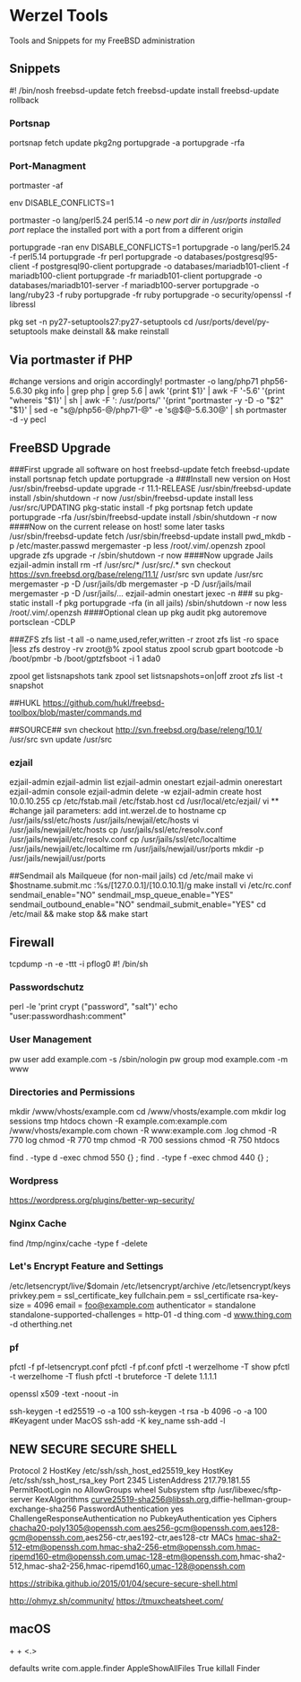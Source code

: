 # Werzel Tools
Tools and Snippets for my FreeBSD administration

## Snippets
 #! /bin/nosh
freebsd-update fetch
freebsd-update install
freebsd-update rollback

### Portsnap
portsnap fetch update
pkg2ng
portupgrade -a
portupgrade -rfa

### Port-Managment
portmaster -af

env DISABLE_CONFLICTS=1

portmaster -o lang/perl5.24 perl5.14
-o	_new port dir in /usr/ports_ _installed	port_
	 replace the installed port with a port	from a different origin

portupgrade -ran
env DISABLE_CONFLICTS=1
portupgrade -o lang/perl5.24 -f perl5.14
portupgrade -fr perl
portupgrade -o databases/postgresql95-client -f postgresql90-client
portupgrade -o databases/mariadb101-client -f mariadb100-client
portupgrade -fr mariadb101-client
portupgrade -o databases/mariadb101-server -f mariadb100-server
portupgrade -o lang/ruby23 -f ruby
portupgrade -fr ruby
portupgrade -o security/openssl -f libressl

pkg set -n py27-setuptools27:py27-setuptools
cd /usr/ports/devel/py-setuptools
make deinstall && make reinstall


## Via portmaster if PHP
#change versions and origin accordingly!
portmaster -o lang/php71 php56-5.6.30
pkg info | grep php | grep 5.6 | awk '{print $1}' | awk -F '-5.6' '{print "whereis "$1}' | sh | awk -F ': /usr/ports/' '{print "portmaster -y -D -o "$2" "$1}' | sed -e "s@/php56-@/php71-@" -e 's@$@-5.6.30@' | sh
portmaster -d -y pecl

## FreeBSD Upgrade
###First upgrade all software on host
freebsd-update fetch
freebsd-update install
portsnap fetch update
portupgrade -a
###Install new version on Host
/usr/sbin/freebsd-update upgrade -r 11.1-RELEASE
/usr/sbin/freebsd-update install
/sbin/shutdown -r now
/usr/sbin/freebsd-update install
less /usr/src/UPDATING
pkg-static install -f pkg
portsnap fetch update
portupgrade -rfa
/usr/sbin/freebsd-update install
/sbin/shutdown -r now
####Now on the current release on host! some later tasks
/usr/sbin/freebsd-update fetch
/usr/sbin/freebsd-update install
pwd_mkdb -p /etc/master.passwd
mergemaster -p
less /root/.vim/.openzsh
zpool upgrade <pool>
zfs upgrade -r <pool>
/sbin/shutdown -r now
####Now upgrade Jails
ezjail-admin install
rm -rf /usr/src/* /usr/src/.*
svn checkout https://svn.freebsd.org/base/releng/11.1/ /usr/src
svn update /usr/src
mergemaster -p -D /usr/jails/db
mergemaster -p -D /usr/jails/mail
mergemaster -p -D /usr/jails/...
ezjail-admin onestart
jexec -n ### su
pkg-static install -f pkg
portupgrade -rfa (in all jails)
/sbin/shutdown -r now
less /root/.vim/.openzsh
####Optional clean up
pkg audit
pkg autoremove
portsclean -CDLP

###ZFS
zfs list -t all -o name,used,refer,written -r zroot
zfs list -ro space |less
zfs destroy -rv zroot@%
zpool status
zpool scrub <pool>
gpart bootcode -b /boot/pmbr -b /boot/gptzfsboot -i 1 ada0

zpool get listsnapshots tank
zpool set listsnapshots=on|off zroot
zfs list -t snapshot

##HUKL
https://github.com/hukl/freebsd-toolbox/blob/master/commands.md

##SOURCE##
svn checkout http://svn.freebsd.org/base/releng/10.1/ /usr/src
svn update /usr/src

### ezjail
ezjail-admin
ezjail-admin list
ezjail-admin onestart
ezjail-admin onerestart
ezjail-admin console
ezjail-admin delete -w
ezjail-admin create host 10.0.10.255
cp /etc/fstab.mail /etc/fstab.host
cd /usr/local/etc/ezjail/
vi ** #change jail parameters: add int.werzel.de to hostname
cp /usr/jails/ssl/etc/hosts /usr/jails/newjail/etc/hosts
vi /usr/jails/newjail/etc/hosts
cp /usr/jails/ssl/etc/resolv.conf /usr/jails/newjail/etc/resolv.conf
cp /usr/jails/ssl/etc/localtime /usr/jails/newjail/etc/localtime
rm /usr/jails/newjail/usr/ports
mkdir -p /usr/jails/newjail/usr/ports

##Sendmail als Mailqueue (for non-mail jails)
cd /etc/mail
make
vi $hostname.submit.mc
:%s/\[127.0.0.1\]/\[10.0.10.1\]/g
make install
vi /etc/rc.conf
sendmail_enable="NO"
sendmail_msp_queue_enable="YES"
sendmail_outbound_enable="NO"
sendmail_submit_enable="YES"
cd /etc/mail && make stop && make start

## Firewall
tcpdump -n -e -ttt -i pflog0
 #! /bin/sh

### Passwordschutz
perl -le 'print crypt ("password", "salt")'
echo "user:passwordhash:comment"

### User Management
pw user add example.com -s /sbin/nologin
pw group mod example.com -m www

### Directories and Permissions
mkdir /www/vhosts/example.com
cd /www/vhosts/example.com
mkdir log sessions tmp htdocs
chown -R example.com:example.com /www/vhosts/example.com
chown -R www:example.com .log
chmod -R 770 log
chmod -R 770 tmp
chmod -R 700 sessions
chmod -R 750 htdocs

find . -type d -exec chmod 550 {} \;
find . -type f -exec chmod 440 {} \;

### Wordpress ###
https://wordpress.org/plugins/better-wp-security/

### Nginx Cache
find /tmp/nginx/cache -type f -delete

### Let's Encrypt Feature and Settings
/etc/letsencrypt/live/$domain
/etc/letsencrypt/archive
/etc/letsencrypt/keys
privkey.pem = ssl_certificate_key
fullchain.pem =  ssl_certificate
rsa-key-size = 4096
email = foo@example.com
authenticator = standalone
standalone-supported-challenges = http-01
 -d thing.com -d www.thing.com -d otherthing.net

### pf
pfctl -f pf-letsencrypt.conf
pfctl -f pf.conf
pfctl -t werzelhome -T show
pfctl -t werzelhome -T flush
pfctl -t bruteforce -T delete 1.1.1.1

openssl x509 -text -noout -in

ssh-keygen -t ed25519 -o -a 100
ssh-keygen -t rsa -b 4096 -o -a 100
#Keyagent under MacOS
ssh-add -K key_name
ssh-add -l

## NEW SECURE SECURE SHELL
Protocol 2
HostKey /etc/ssh/ssh_host_ed25519_key
HostKey /etc/ssh/ssh_host_rsa_key
Port 2345
ListenAddress 217.79.181.55
PermitRootLogin no
AllowGroups wheel
Subsystem  sftp  /usr/libexec/sftp-server
KexAlgorithms curve25519-sha256@libssh.org,diffie-hellman-group-exchange-sha256
PasswordAuthentication yes
ChallengeResponseAuthentication no
PubkeyAuthentication yes
Ciphers chacha20-poly1305@openssh.com,aes256-gcm@openssh.com,aes128-gcm@openssh.com,aes256-ctr,aes192-ctr,aes128-ctr
MACs hmac-sha2-512-etm@openssh.com,hmac-sha2-256-etm@openssh.com,hmac-ripemd160-etm@openssh.com,umac-128-etm@openssh.com,hmac-sha2-512,hmac-sha2-256,hmac-ripemd160,umac-128@openssh.com

https://stribika.github.io/2015/01/04/secure-secure-shell.html

http://ohmyz.sh/community/
https://tmuxcheatsheet.com/

## macOS ##
<CMD> + <Shift> + <.>

defaults write com.apple.finder AppleShowAllFiles True
killall Finder
